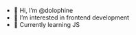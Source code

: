 - 👋 Hi, I’m @dolophine
- 👀 I’m interested in frontend development
- 🌱 Сurrently learning JS

<!---
dolophine/dolophine is a ✨ special ✨ repository because its `README.md` (this file) appears on your GitHub profile.
You can click the Preview link to take a look at your changes.
--->
